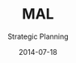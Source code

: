 ---
title: MAL
subtitle: Strategic Planning
layout: default
modal-id: 5
date: 2014-07-18
img: MAL_01.jpg
thumbnail: MAL_01_thumbnail.jpg
alt: image-alt
category: Information Management
description: Enterprise level information management plan.

---